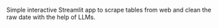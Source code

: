 Simple interactive Streamlit app to scrape tables from web and clean the raw date with the help of LLMs.